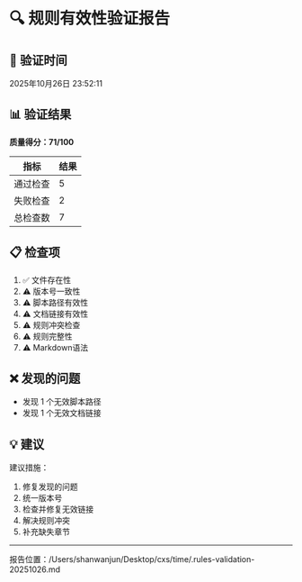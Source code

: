 # 🔍 规则有效性验证报告

## 📅 验证时间
2025年10月26日 23:52:11

## 📊 验证结果

**质量得分：71/100**

| 指标 | 结果 |
|------|------|
| 通过检查 | 5 |
| 失败检查 | 2 |
| 总检查数 | 7 |

## 📋 检查项

1. ✅ 文件存在性
2. ⚠️ 版本号一致性
3. ⚠️ 脚本路径有效性
4. ⚠️ 文档链接有效性
5. ⚠️ 规则冲突检查
6. ⚠️ 规则完整性
7. ⚠️ Markdown语法

## ❌ 发现的问题

- 发现 1 个无效脚本路径
- 发现 1 个无效文档链接

## 💡 建议

建议措施：
1. 修复发现的问题
2. 统一版本号
3. 检查并修复无效链接
4. 解决规则冲突
5. 补充缺失章节

---
报告位置：/Users/shanwanjun/Desktop/cxs/time/.rules-validation-20251026.md
